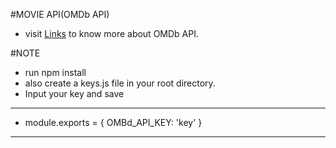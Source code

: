 #MOVIE API(OMDb API)

* visit [Links]( http://www.omdbapi.com/)  to know more about OMDb API.

#NOTE

* run npm install 
* also create a keys.js file in your root directory.
* Input your key and save
********************************************
* module.exports = {
    OMBd_API_KEY: 'key'
 }
*******************************************
